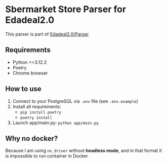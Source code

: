 # Sbermarket Store Parser for Edadeal2.0
This parser is part of [Edadeal2.0/Parser](https://github.com/Alotgrey/EdaDeal2.0/tree/Parser)

## Requirements
- Python >=3.12.2
- Poetry
- Chrome browser

## How to use
1) Connect to your PostgreSQL via ```.env``` file (see ```.env.example```)
2) Install all requirements:
    - ```pip install poetry```
    - ```poetry install```
3) Launch app/main.py: ```python app/main.py```

## Why no docker?
Because I am using ```no_driver``` without **headless mode**, and in that format it is impossible to run container in Docker
